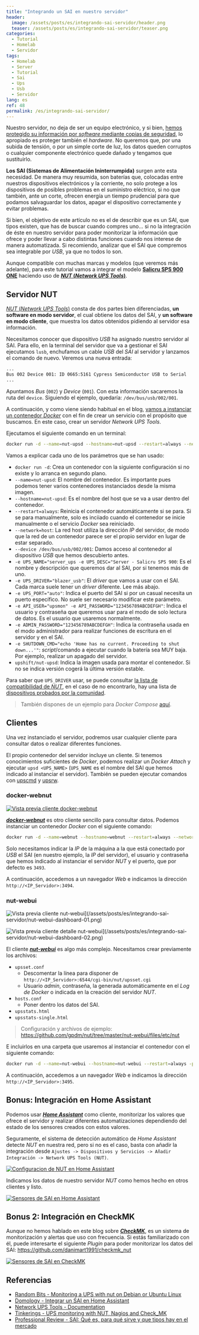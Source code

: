```yaml
---
title: "Integrando un SAI en nuestro servidor"
header:
  image: /assets/posts/es/integrando-sai-servidor/header.png
  teaser: /assets/posts/es/integrando-sai-servidor/teaser.png
categories:
  - Tutorial
  - Homelab
  - Servidor
tags:
  - Homelab
  - Server
  - Tutorial
  - Sai
  - Ups
  - Usb
  - Servidor
lang: es
ref: 48
permalink: /es/integrando-sai-servidor/
---
```


Nuestro servidor, no deja de ser un equipo electrónico, y si bien, [hemos protegido su información por _software_ mediante copias de seguridad](https://www.danielmartingonzalez.com/es/copias-de-seguridad-para-con-docker/), lo apropiado es proteger también el _hardware_. No queremos que, por una subida de tensión, o por un simple corte de luz, los datos queden corruptos o cualquier componente electrónico quede dañado y tengamos que sustituirlo.

**Los SAI (Sistemas de Alimentación Ininterrumpida)** surgen ante esta necesidad. De manera muy resumida, son baterías que, colocadas entre nuestros dispositivos electrónicos y la corriente, no solo protege a los dispositivos de posibles problemas en el suministro eléctrico, si no que también, ante un corte, ofrecen energía un tiempo prudencial para que podamos salvaguardar los datos, apagar el dispositivo correctamente y evitar problemas.

Si bien, el objetivo de este artículo no es el de describir que es un SAI, que tipos existen, que has de buscar cuando compres uno... si no la integración de éste en nuestro servidor para poder monitorizar la información que ofrece y poder llevar a cabo distintas funciones cuando nos interese de manera automatizada. Si recomiendo, analizar que el SAI que compremos sea integrable por _USB_, ya que no todos lo son.

Aunque compatible con muchas marcas y modelos (que veremos más adelante), para este tutorial vamos a integrar el modelo [**Salicru SPS 900 ONE**](https://amzn.to/3JYuON6) haciendo uso de [**_NUT_ (_Network UPS Tools_)**](https://networkupstools.org/).

## Servidor NUT

[_NUT_ (_Network UPS Tools_)](https://networkupstools.org/) consta de dos partes bien diferenciadas, **un software en modo servidor**, el cual obtiene los datos del SAI, y **un software en modo cliente**, que muestra los datos obtenidos pidiendo al servidor esa información.

Necesitamos conocer que dispositivo _USB_ ha asignado nuestro servidor al SAI. Para ello, en la terminal del servidor que va a gestionar el SAI ejecutamos `lusb`, enchufamos un cable _USB_ del _SAI_ al servidor y lanzamos el comando de nuevo. Veremos una nueva entrada:

```bash
...
Bus 002 Device 001: ID 0665:5161 Cypress Semiconductor USB to Serial
...
```

Apuntamos _Bus_ (`002`) y _Device_ (`001`). Con esta información sacaremos la ruta del `device`. Siguiendo el ejemplo, quedaría: `/dev/bus/usb/002/001`.

A continuación, y como viene siendo habitual en el blog, [vamos a instanciar un contenedor _Docker_](https://www.danielmartingonzalez.com/es/docker-y-portainer-en-debian/) con el fin de crear un servicio con el propósito que buscamos. En este caso, crear un servidor _Network UPS Tools_.

Ejecutamos el siguiente comando en un terminal:

```bash
docker run -d --name=nut-upsd --hostname=nut-upsd --restart=always --network=host --device /dev/bus/usb/002/001 -e UPS_NAME="server_ups" -e UPS_DESC="Server - Salicru SPS 900 ONE" -e UPS_DRIVER="blazer_usb" -e UPS_PORT="auto" -e API_USER="upsmon" -e API_PASSWORD="123456789ABCDEFGH" -e ADMIN_PASSWORD="123456789ABCDEFGH" -e SHUTDOWN_CMD="echo 'Home has no current. Proceeding to shut down...'" upshift/nut-upsd
```

Vamos a explicar cada uno de los parámetros que se han usado:

- `docker run -d`: Crea un contenedor con la siguiente configuración si no existe y lo arranca en segundo plano.
- `--name=nut-upsd`: El nombre del contenedor. Es importante pues podemos tener varios contenedores instanciados desde la misma imagen.
- `--hostname=nut-upsd`: Es el nombre del host que se va a usar dentro del contenedor.
- `--restart=always`: Reinicia el contenedor automáticamente si se para. Si se para manualmente, solo es inciiado cuando el contenedor se inicie manualmente o el servicio _Docker_ sea reiniciado.
- `--network=host`: La red host utiliza la dirección _IP_ del servidor, de modo que la red de un contenedor parece ser el propio servidor en lugar de estar separado.
- `--device /dev/bus/usb/002/001`: Damos acceso al contenedor al dispositivo _USB_ que hemos descubierto antes.
- `-e UPS_NAME="server_ups -e UPS_DESC="Server - Salicru SPS 900`: Es el nombre y descripción que queremos dar al SAI, por si tenemos más de uno.
- `-e UPS_DRIVER="blazer_usb"`: El _driver_ que vamos a usar con el SAI. Cada marca suele tener un _driver_ diferente. Lee más abajo.
- `-e UPS_PORT="auto"`: Indica el puerto del SAI si por un casual necesita un puerto específico. No suele ser necesario modificar este parámetro.
- `-e API_USER="upsmon" -e API_PASSWORD="123456789ABCDEFGH"`: Indica el usuario y contraseña que queremos usar para el modo de solo lectura de datos. Es el usuario que usaremos normalmente.
- `-e ADMIN_PASSWORD="123456789ABCDEFGH"`: Indica la contraseña usada en el modo administrador para realizar funciones de escritura en el servidor y en el SAI.
- `-e SHUTDOWN_CMD="echo 'Home has no current. Proceeding to shut down...'"`: _script_/comando a ejecutar cuando la batería sea MUY baja. Por ejemplo, realizar un apagado del servidor.
- `upshift/nut-upsd`: Indica la imagen usada para montar el contenedor. Si no se indica versión cogerá la última versión estable.

Para saber que `UPS_DRIVER` usar, se puede consultar [la lista de compatibilidad de _NUT_](https://networkupstools.org/stable-hcl.html), en el caso de no encontrarlo, hay una lista de [dispositivos probados por la comunidad](https://networkupstools.org/ddl/).

> También dispones de un ejemplo para _Docker Compose_ [aquí](https://github.com/danimart1991/docker-compose-files/tree/master/nut-upsd).

## Clientes

Una vez instanciado el servidor, podremos usar cualquier cliente para consultar datos o realizar diferentes funciones.

El propio contenedor del servidor incluye un cliente. Si tenemos conocimientos suficientes de _Docker_, podemos realizar un _Docker Attach_ y ejecutar `upsd <UPS_NAME>` (`UPS_NAME` es el nombre del SAI que hemos indicado al instanciar el servidor). También se pueden ejecutar comandos con [upscmd](https://networkupstools.org/docs/man/upscmd.html) y [upsrw](https://networkupstools.org/docs/man/upsrw.html).

### docker-webnut

[![Vista previa cliente docker-webnut](/assets/posts/es/integrando-sai-servidor/docker-webnut.png)](/assets/posts/es/integrando-sai-servidor/docker-webnut.png)

[**_docker-webnut_**](https://github.com/edgd1er/docker-webnut) es otro cliente sencillo para consultar datos. Podemos instanciar un contenedor _Docker_ con el siguiente comando:

```bash
docker run -d --name=webnut --hostname=webnut --restart=always --network=host -e UPS_HOST="<IP_SERVIDOR>" -e UPS_PORT="3493" -e UPS_USER="upsmon" -e UPS_PASSWORD="123456789ABCDEFGH" edgd1er/webnut:latest
```

Solo necesitamos indicar la _IP_ de la máquina a la que está conectado por _USB_ el SAI (en nuestro ejemplo, la _IP_ del servidor), el usuario y contraseña que hemos indicado al instanciar el servidor _NUT_ y el puerto, que por defecto es `3493`.

A continuación, accedemos a un navegador _Web_ e indicamos la dirección `http://<IP_Servidor>:3494`.

### nut-webui

![Vista previa cliente nut-webui](/assets/posts/es/integrando-sai-servidor/nut-webui-dashboard-01.png)](/assets/posts/es/integrando-sai-servidor/nut-webui-dashboard-01.png)

![Vista previa cliente detalle nut-webui](/assets/posts/es/integrando-sai-servidor/nut-webui-dashboard-02.png)](/assets/posts/es/integrando-sai-servidor/nut-webui-dashboard-02.png)

El cliente [**_nut-webui_**](https://github.com/gpdm/nut) es algo más complejo. Necesitamos crear previamente los archivos:

- `upsset.conf`
  - Descomentar la línea para disponer de `http://<IP_Servidor>:6544/cgi-bin/nut/upsset.cgi`
  - Usuario _admin_, contraseña, la generada automáticamente en el _Log de Docker_ o indicada en la creación del servidor _NUT_.
- `hosts.conf`
  - Poner dentro los datos del SAI.
- `upsstats.html`
- `upsstats-single.html`

> Configuración y archivos de ejemplo: https://github.com/gpdm/nut/tree/master/nut-webui/files/etc/nut

E incluirlos en una carpeta que usaremos al instanciar el contenedor con el siguiente comando:

```bash
docker run -d --name=nut-webui --hostname=nut-webui --restart=always -p 6495:80 -v <RUTA_CARPETA_ARCHIVOS_CONFIGURACIÓN>:/etc/nut gpdm/nut-webui:latest
```

A continuación, accedemos a un navegador _Web_ e indicamos la dirección `http://<IP_Servidor>:3495`.

## Bonus: Integración en Home Assistant

Podemos usar [**_Home Assistant_**](https://www.home-assistant.io/) como cliente, monitorizar los valores que ofrece el servidor y realizar diferentes automatizaciones dependiendo del estado de los sensores creados con estos valores.

Seguramente, el sistema de detección automático de _Home Assistant_ detecte _NUT_ en nuestra red, pero si no es el caso, basta con añadir la integración desde `Ajustes -> Dispositivos y Servicios -> Añadir Integración -> Network UPS Tools (NUT)`.

[![Configuracion de NUT en Home Assistant](/assets/posts/es/integrando-sai-servidor/nut-homeassistant-configuracion.png)](/assets/posts/es/integrando-sai-servidor/nut-homeassistant-configuracion.png)

Indicamos los datos de nuestro servidor _NUT_ como hemos hecho en otros clientes y listo.

[![Sensores de SAI en Home Assistant](/assets/posts/es/integrando-sai-servidor/nut-homeassistant-sensores.png)](/assets/posts/es/integrando-sai-servidor/nut-homeassistant-sensores.png)

## Bonus 2: Integración en CheckMK

Aunque no hemos hablado en este blog sobre [**_CheckMK_**](https://checkmk.com/), es un sistema de monitorización y alertas que uso con frecuencia. Si estás familiarizado con él, puede interesarte el siguiente _Plugin_ para poder monitorizar los datos del SAI: https://github.com/danimart1991/checkmk_nut

[![Sensores de SAI en CheckMK](/assets/posts/es/integrando-sai-servidor/nut-checkmk-sensores.png)](/assets/posts/es/integrando-sai-servidor/nut-checkmk-sensores.png)

## Referencias

- [Random Bits - Monitoring a UPS with nut on Debian or Ubuntu Linux](https://blog.shadypixel.com/monitoring-a-ups-with-nut-on-debian-or-ubuntu-linux/)
- [Domology - Integrar un SAI en Home Assistant](https://domology.es/integrar-un-sai-en-home-assistant/)
- [Network UPS Tools - Documentation](https://networkupstools.org/documentation.html)
- [Tinkerings - UPS monitoring with NUT, Nagios and Check_MK](https://blog.minodudd.com/2013/10/23/ups-monitoring-with-nut-nagios-and-check_mk/)
- [Professional Review - SAI: Qué es, para qué sirve y que tipos hay en el mercado](https://www.profesionalreview.com/2019/02/23/que-es-sai/)
